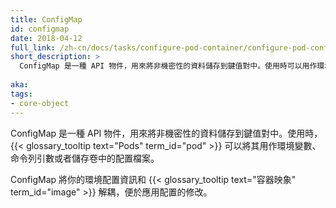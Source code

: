 ```yaml
---
title: ConfigMap
id: configmap
date: 2018-04-12
full_link: /zh-cn/docs/tasks/configure-pod-container/configure-pod-configmap/
short_description: >
  ConfigMap 是一種 API 物件，用來將非機密性的資料儲存到鍵值對中。使用時可以用作環境變數、命令列引數或者儲存卷中的配置檔案。
   
aka: 
tags:
- core-object
---
```


<!--
---
title: ConfigMap
id: configmap
date: 2018-04-12
full_link: /docs/concepts/configuration/configmap/
short_description: >
  An API object used to store non-confidential data in key-value pairs. Can be consumed as environment variables, command-line arguments, or configuration files in a volume.

aka: 
tags:
- core-object
---
-->

<!--
 An API object used to store non-confidential data in key-value pairs.
{{< glossary_tooltip text="Pods" term_id="pod" >}} can consume ConfigMaps as
environment variables, command-line arguments, or as configuration files in a
{{< glossary_tooltip text="volume" term_id="volume" >}}.
-->

 ConfigMap 是一種 API 物件，用來將非機密性的資料儲存到鍵值對中。使用時， {{< glossary_tooltip text="Pods" term_id="pod" >}} 可以將其用作環境變數、命令列引數或者儲存卷中的配置檔案。

<!--more--> 

<!--
A ConfigMap allows you to decouple environment-specific configuration from your {{< glossary_tooltip text="container images" term_id="image" >}}, so that your applications are easily portable.
-->

ConfigMap 將你的環境配置資訊和 {{< glossary_tooltip text="容器映象" term_id="image" >}} 解耦，便於應用配置的修改。
